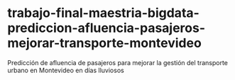 # trabajo-final-maestria-bigdata-prediccion-afluencia-pasajeros-mejorar-transporte-montevideo
Predicción de afluencia de pasajeros para mejorar la gestión del transporte urbano en Montevideo en días lluviosos
